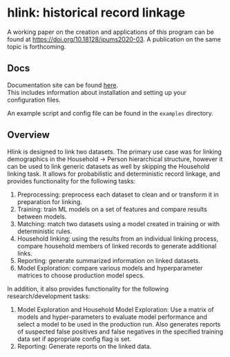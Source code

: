 # hlink: historical record linkage

A working paper on the creation and applications of this program can be found at <https://doi.org/10.18128/ipums2020-03>. A publication on the same topic is forthcoming.

## Docs

Documentation site can be found [here](https://pages.github.umn.edu/mpc/hlink).    
This includes information about installation and setting up your configuration files.

An example script and config file can be found in the `examples` directory.

## Overview

Hlink is designed to link two datasets. The primary use case was for linking demographics in the Household -> Person hierarchical structure, however it can be used to link generic datasets as well by skipping the Household linking task. It allows for probabilistic and deterministic record linkage, and provides functionality for the following tasks:

1. Preprocessing: preprocess each dataset to clean and or transform it in preparation for linking.
2. Training: train ML models on a set of features and compare results between models.
3. Matching: match two datasets using a model created in training or with deterministic rules.
4. Household linking: using the results from an individual linking process, compare household members of linked records to generate additional links.
5. Reporting: generate summarized information on linked datasets.
6. Model Exploration: compare various models and hyperparameter matrices to choose production model specs.

In addition, it also provides functionality for the following research/development tasks:
1. Model Exploration and Household Model Exploration: Use a matrix of models and hyper-parameters to evaluate model performance and select a model to be used in the production run.  Also generates reports of suspected false positives and false negatives in the specified training data set if appropriate config flag is set.
2. Reporting: Generate reports on the linked data.

